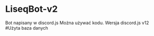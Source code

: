# LiseqBot-v2
Bot napisany w discord.js 
Można używać kodu. 
Wersja discord.js v12
#Użyta baza danych
